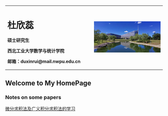 <table border="0">
  <tr>
    <td width="55%">
      <h1>杜欣蕊</h1>
      <p><b>硕士研究生</b></p>
      <p><b>西北工业大学数学与统计学院</b></p>
      <p><b>邮箱：duxinrui@mail.nwpu.edu.cn</b></p>
    </td>
    <td width="45%">
      <img src="/20210907111659.jpg" width="100%">      
    </td>
  </tr>
</table>


## Welcome to My HomePage
### Notes on some papers
[微分求积法及广义积分求积法的学习](DQmethod.html)
